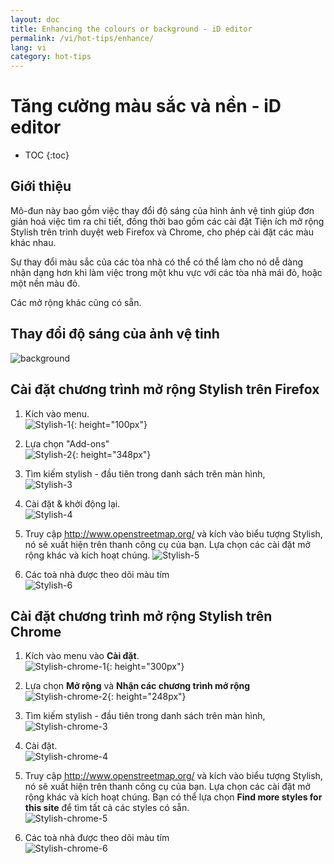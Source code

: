 ```yaml
---
layout: doc
title: Enhancing the colours or background - iD editor
permalink: /vi/hot-tips/enhance/
lang: vi
category: hot-tips
---
```


Tăng cường màu sắc và nền - iD editor
============

- TOC
{:toc}

Giới thiệu
------------

Mô-đun này bao gồm việc thay đổi độ sáng của hình ảnh vệ tinh giúp đơn giản hoá việc tìm ra chi tiết, đồng thời bao gồm  các cài đặt Tiện ích mở rộng Stylish trên trình duyệt web Firefox và Chrome, cho phép cài đặt các màu khác nhau.  

Sự thay đổi màu sắc của các tòa nhà có thể có thể làm cho nó dễ dàng nhận dạng hơn khi làm việc trong một khu vực với các tòa nhà mái đỏ, hoặc một nền màu đỏ.  

Các mở rộng khác cũng có sẵn. 

Thay đổi độ sáng của ảnh vệ tinh
--------------------------------------------------

![background][]

Cài đặt chương trình mở rộng Stylish trên Firefox  
-------------------------------------------

1.  Kích vào menu.  
![Stylish-1]{: height="100px"}

2.  Lựa chọn "Add-ons"  
![Stylish-2]{: height="348px"}

3.  Tìm kiếm stylish - đầu tiên trong danh sách trên màn hình,  
![Stylish-3][]

4.  Cài đặt & khởi động lại.  
![Stylish-4][]

5.  Truy cập <http://www.openstreetmap.org/> và kích vào biểu tượng Stylish, nó sẽ xuất hiện trên thanh công cụ của bạn. Lựa chọn các cài đặt mở rộng khác và kích hoạt chúng.
![Stylish-5][]

6.  Các toà nhà được theo dõi màu tím  
![Stylish-6][]


Cài đặt chương trình mở rộng Stylish trên Chrome  
-------------------------------------------

1.  Kích vào menu vào **Cài đặt**.  
![Stylish-chrome-1]{: height="300px"}

2.  Lựa chọn **Mở rộng** và **Nhận các chương trình mở rộng**  
![Stylish-chrome-2]{: height="248px"}

3.  Tìm kiếm stylish - đầu tiên trong danh sách trên màn hình,  
![Stylish-chrome-3][]

4.  Cài đặt.  
![Stylish-chrome-4][]

5.  Truy cập <http://www.openstreetmap.org/> và kích vào biểu tượng Stylish, nó sẽ xuất hiện trên thanh công cụ của bạn. Lựa chọn các cài đặt mở rộng khác và kích hoạt chúng. Bạn có thể lựa chọn **Find more styles for this site** để tìm tất cả các styles có sẵn.  
![Stylish-chrome-5][]

6.  Các toà nhà được theo dõi màu tím   
![Stylish-chrome-6][]



[background]:/images/hot-tips/background.gif
[Stylish-1]:/images/hot-tips/Stylish-1.png
[Stylish-2]:/images/hot-tips/Stylish-2.png
[Stylish-3]:/images/hot-tips/Stylish-3.png
[Stylish-4]:/images/hot-tips/Stylish-4.png
[Stylish-5]:/images/hot-tips/Stylish-5.png
[Stylish-6]:/images/hot-tips/HOT-purple-buildings.png
[Stylish-chrome-1]:/images/hot-tips/chrome_1-settings.png
[Stylish-chrome-2]:/images/hot-tips/chrome_2-extensions.png
[Stylish-chrome-3]:/images/hot-tips/chrome_3-stylish.png
[Stylish-chrome-4]:/images/hot-tips/chrome_4-stylish-add.png
[Stylish-chrome-5]:/images/hot-tips/chrome_5-more-styles.png
[Stylish-chrome-6]:/images/hot-tips/chrome_6-purple-stylish.png